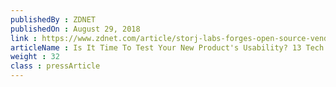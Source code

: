 ```yaml
---
publishedBy : ZDNET
publishedOn : August 29, 2018
link : https://www.zdnet.com/article/storj-labs-forges-open-source-vendors-and-cloud-services-alliance/
articleName : Is It Time To Test Your New Product's Usability? 13 Tech Experts Weigh In
weight : 32 
class : pressArticle
---
```


